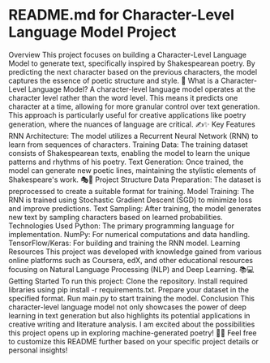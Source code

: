 # README.md for Character-Level Language Model Project
Overview
This project focuses on building a Character-Level Language Model to generate text, specifically inspired by Shakespearean poetry. By predicting the next character based on the previous characters, the model captures the essence of poetic structure and style. 🌟
What is a Character-Level Language Model?
A character-level language model operates at the character level rather than the word level. This means it predicts one character at a time, allowing for more granular control over text generation. This approach is particularly useful for creative applications like poetry generation, where the nuances of language are critical. ✍️✨
Key Features
RNN Architecture: The model utilizes a Recurrent Neural Network (RNN) to learn from sequences of characters.
Training Data: The training dataset consists of Shakespearean texts, enabling the model to learn the unique patterns and rhythms of his poetry.
Text Generation: Once trained, the model can generate new poetic lines, maintaining the stylistic elements of Shakespeare's work. 🎭📜
Project Structure
Data Preparation: The dataset is preprocessed to create a suitable format for training.
Model Training: The RNN is trained using Stochastic Gradient Descent (SGD) to minimize loss and improve predictions.
Text Sampling: After training, the model generates new text by sampling characters based on learned probabilities.
Technologies Used
Python: The primary programming language for implementation.
NumPy: For numerical computations and data handling.
TensorFlow/Keras: For building and training the RNN model.
Learning Resources
This project was developed with knowledge gained from various online platforms such as Coursera, edX, and other educational resources focusing on Natural Language Processing (NLP) and Deep Learning. 📚💻
Getting Started
To run this project:
Clone the repository.
Install required libraries using pip install -r requirements.txt.
Prepare your dataset in the specified format.
Run main.py to start training the model.
Conclusion
This character-level language model not only showcases the power of deep learning in text generation but also highlights its potential applications in creative writing and literature analysis. I am excited about the possibilities this project opens up in exploring machine-generated poetry! 🚀💬 Feel free to customize this README further based on your specific project details or personal insights!
